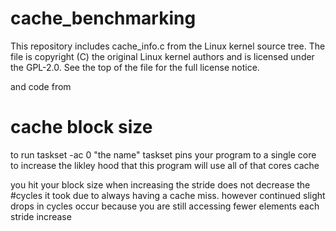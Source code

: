 # cache_benchmarking
This repository includes cache_info.c from the Linux kernel source tree.
The file is copyright (C) the original Linux kernel authors and is licensed under the GPL-2.0.
See the top of the file for the full license notice.

and code from 

# cache block size 
to run  taskset -ac 0 "the name" 
taskset pins your program to a single core to increase the likley hood that this program will use all of that cores cache

you hit your block size when increasing the stride does not decrease the #cycles it took due to always having a cache miss.
however continued slight drops in cycles occur because you are still accessing fewer elements each stride increase

